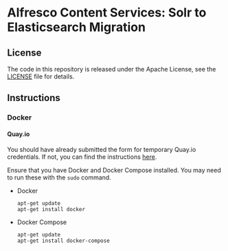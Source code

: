 # Alfresco Content Services: Solr to Elasticsearch Migration

## License

The code in this repository is released under the Apache License, see the [LICENSE](./LICENSE) file for details.

## Instructions

### Docker

#### Quay.io

You should have already submitted the form for temporary Quay.io credentials. If not, you can find the instructions [here]. 

Ensure that you have Docker and Docker Compose installed. You may need to run these with the `sudo` command.

* Docker
  ```
  apt-get update
  apt-get install docker
  ```

* Docker Compose
  ```
  apt-get update
  apt-get install docker-compose
  ```

  [here]:https://github.com/GBHyland/Alfresco-TechQuest-Class-Preparation
